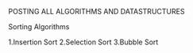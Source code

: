 POSTING ALL ALGORITHMS AND DATASTRUCTURES 

Sorting Algorithms

1.Insertion Sort 
2.Selection Sort
3.Bubble Sort

